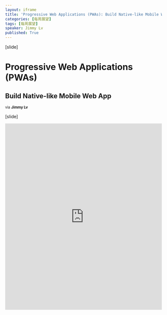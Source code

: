 ```yaml
---
layout: iframe
title: 'Progressive Web Applications (PWAs): Build Native-like Mobile Web App'
categories: [每周展望]
tags: [每周展望]
speaker: Jimmy Lv
published: True
---
```


[slide]

# Progressive Web Applications (PWAs)

## Build Native-like Mobile Web App

<small>via <strong>Jimmy Lv</strong></small>

[slide]

<iframe id="preview" style="height: 600px;" frameborder="0" width="100%" height="100%"
        src="https://lecture.jimmylv.info/assets/2017-05-10-tech-radar-pwa-build-native-like-mobile-web-app.pdf">
</iframe>